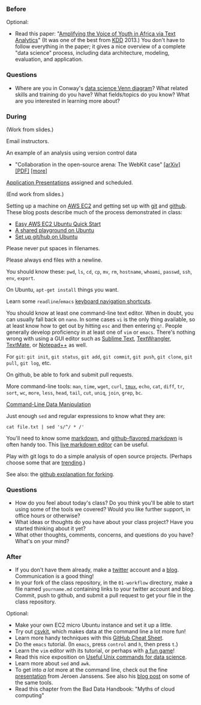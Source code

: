 ### Before

Optional:

* Read this paper: "[Amplifying the Voice of Youth in Africa via Text Analytics](http://www.prem-melville.com/publications/unicef-kdd2013.pdf)" (It was one of the best from [KDD](http://www.kdd.org/) 2013.) You don't have to follow everything in the paper; it gives a nice overview of a complete "data science" process, including data architecture, modeling, evaluation, and application.


### Questions

 * Where are you in Conway's [data science Venn diagram](http://drewconway.com/zia/2013/3/26/the-data-science-venn-diagram)? What related skills and training do you have? What fields/topics do you know? What are you interested in learning more about?


### During

(Work from slides.)

Email instructors.

An example of an analysis using version control data
 * "Collaboration in the open-source arena: The WebKit case" [[arXiv]](http://arxiv.org/abs/1401.5996) [[PDF]](http://arxiv.org/pdf/1401.5996v1.pdf) [[more]](http://users.utu.fi/joante/WebKitSNA/)

[Application Presentations](../application_presentations) assigned and scheduled.

(End work from slides.)

Setting up a machine on [AWS EC2](http://aws.amazon.com/ec2/) and getting set up with [git](http://git-scm.com/) and [github](https://github.com/). These blog posts describe much of the process demonstrated in class:

 * [Easy AWS EC2 Ubuntu Quick Start](http://planspace.org/2014/01/25/easy-aws-ec2-ubuntu-quick-start/)
 * [A shared playground on Ubuntu](http://planspace.org/2014/02/15/a-shared-playground-on-ubuntu/)
 * [Set up git/hub on Ubuntu](http://planspace.org/2014/02/16/set-up-github-on-ubuntu/)

Please never put spaces in filenames.

Please always end files with a newline.

You should know these: `pwd`, `ls`, `cd`, `cp`, `mv`, `rm`, `hostname`, `whoami`, `passwd`, `ssh`, `env`, `export`.

On Ubuntu, `apt-get install` things you want.

Learn some `readline`/`emacs` [keyboard navigation shortcuts](http://www.catonmat.net/download/readline-emacs-editing-mode-cheat-sheet.pdf).

You should know at least one command-line text editor. When in doubt, you can usually fall back on `nano`. In some cases `vi` is the only thing available, so at least know how to get out by hitting `esc` and then entering `q!`. People generally develop proficiency in at least one of `vim` or `emacs`. There's nothing wrong with using a GUI editor such as [Sublime Text](http://www.sublimetext.com/), [TextWrangler](http://www.barebones.com/products/textwrangler/), [TextMate](http://macromates.com/), or [Notepad++](http://notepad-plus-plus.org/) as well.

For `git`: `git init`, `git status`, `git add`, `git commit`, `git push`, `git clone`, `git pull`, `git log`, etc.

On github, be able to fork and submit pull requests.

More command-line tools: `man`, `time`, `wget`, `curl`, [`tmux`](http://robots.thoughtbot.com/a-tmux-crash-course), `echo`, `cat`, `diff`, `tr`, `sort`, `wc`, `more`, `less`, `head`, `tail`, `cut`, `uniq`, `join`, `grep`, `bc`.

[Command-Line Data Manipulation](http://planspace.org/2013/05/21/command-line-data-manipulation/)

Just enough `sed` and regular expressions to know what they are:

    cat file.txt | sed 's/^/ * /'

You'll need to know some [markdown](https://daringfireball.net/projects/markdown/syntax), and [github-flavored markdown](https://help.github.com/articles/github-flavored-markdown) is often handy too. This [live markdown editor](http://jrmoran.com/playground/markdown-live-editor/) can be useful.

Play with git logs to do a simple analysis of open source projects. (Perhaps choose some that are [trending](https://github.com/trending).)

See also: the [github explanation for forking](https://help.github.com/articles/fork-a-repo).


### Questions

 * How do you feel about today's class? Do you think you'll be able to start using some of the tools we covered? Would you like further support, in office hours or otherwise?
 * What ideas or thoughts do you have about your class project? Have you started thinking about it yet?
 * What other thoughts, comments, concerns, and questions do you have? What's on your mind?


### After

 * If you don't have them already, make a [twitter](https://twitter.com/) account and a [blog](http://sixrevisions.com/tools/top-free-online-blogging/). Communication is a good thing!
 * In your fork of the class repository, in the `01-workflow` directory, make a file named `yourname.md` containing links to your twitter account and blog. Commit, push to github, and submit a pull request to get your file in the class repository.

Optional:
 * Make your own EC2 micro Ubuntu instance and set it up a little.
 * Try out [csvkit](http://csvkit.readthedocs.org/), which makes data at the command line a lot more fun!
 * Learn more handy techniques with this [GitHub Cheat Sheet](https://github.com/tiimgreen/github-cheat-sheet).
 * Do the `emacs` tutorial. (In `emacs`, press `control` and `h`, then press `t`.)
 * Learn the `vim` editor with its tutorial, or perhaps with [a fun game](http://vim-adventures.com/)!
 * Read this nice exposition on [Useful Unix commands for data science](http://www.gregreda.com/2013/07/15/unix-commands-for-data-science/).
 * Learn more about `sed` and `awk`.
 * To get into _a lot_ more at the command line, check out the fine [presentation](http://files.meetup.com/1406240/Command%20Line%20Data%20Science.pdf) from Jeroen Janssens. See also his [blog post](http://jeroenjanssens.com/2013/09/19/seven-command-line-tools-for-data-science.html) on some of the same tools.
 * Read this chapter from the Bad Data Handbook: "Myths of cloud computing"
